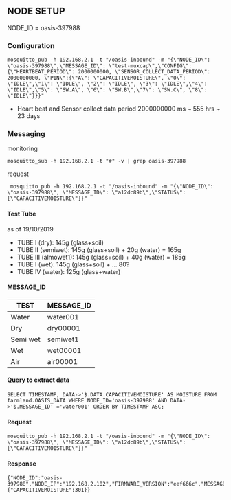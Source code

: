 ## NODE SETUP
NODE_ID = oasis-397988


### Configuration
```
mosquitto_pub -h 192.168.2.1 -t "/oasis-inbound" -m "{\"NODE_ID\": \"oasis-397988\",\"MESSAGE_ID\": \"test-muxcap\",\"CONFIG\": {\"HEARTBEAT_PERIOD\": 2000000000, \"SENSOR_COLLECT_DATA_PERIOD\": 2000000000, \"PIN\":{\"A\": \"CAPACITIVEMOISTURE\", \"0\": \"IDLE\",\"1\": \"IDLE\", \"2\": \"IDLE\", \"3\": \"IDLE\",\"4\": \"IDLE\",\"5\": \"SW.A\", \"6\": \"SW.B\",\"7\": \"SW.C\", \"8\": \"IDLE\"}}}"
```
* Heart beat and Sensor collect data period 2000000000 ms ~ 555 hrs ~ 23 days


### Messaging
monitoring
```
mosquitto_sub -h 192.168.2.1 -t "#" -v | grep oasis-397988
```
request
```
 mosquitto_pub -h 192.168.2.1 -t "/oasis-inbound" -m "{\"NODE_ID\": \"oasis-397988\", \"MESSAGE_ID\": \"a12dc89b\",\"STATUS\": [\"CAPACITIVEMOISTURE\"]}"
```

#### Test Tube
as of 19/10/2019
* TUBE I (dry): 145g (glass+soil)
* TUBE II (semiwet): 145g (glass+soil) + 20g (water) = 165g
* TUBE III (almowet1): 145g (glass+soil) + 40g (water) = 185g
* TUBE I (wet): 145g (glass+soil) + ... 80?
* TUBE IV (water): 125g (glass+water)



#### MESSAGE_ID
TEST | MESSAGE_ID
---- | ----------
Water| water001
Dry| dry00001
Semi wet| semiwet1
Wet| wet00001
Air| air00001


#### Query to extract data

```
SELECT TIMESTAMP, DATA->'$.DATA.CAPACITIVEMOISTURE' AS MOISTURE FROM farmland.OASIS_DATA WHERE NODE_ID='oasis-397988' AND DATA->'$.MESSAGE_ID' ='water001' ORDER BY TIMESTAMP ASC;
```


#### Request
```
mosquitto_pub -h 192.168.2.1 -t "/oasis-inbound" -m "{\"NODE_ID\": \"oasis-397988\", \"MESSAGE_ID\": \"a12dc89b\",\"STATUS\": [\"CAPACITIVEMOISTURE\"]}"
```
#### Response
```
{"NODE_ID":"oasis-397988","NODE_IP":"192.168.2.102","FIRMWARE_VERSION":"eef666c","MESSAGE_ID":"a12dc89b","DATA":{"CAPACITIVEMOISTURE":301}}
```
